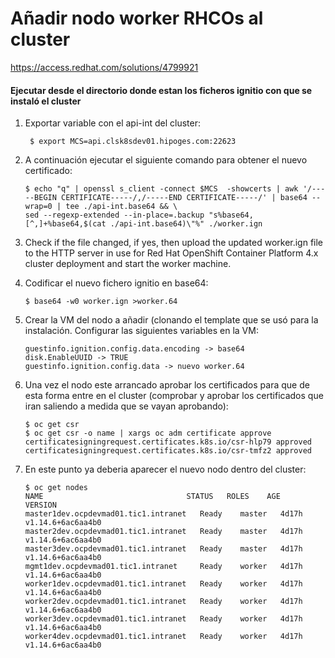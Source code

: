 # Añadir nodo worker RHCOs al cluster


https://access.redhat.com/solutions/4799921


#### Ejecutar desde el directorio donde estan los ficheros ignitio con que se instaló el cluster


1. Exportar variable con el api-int del cluster:

        $ export MCS=api.clsk8sdev01.hipoges.com:22623

2. A continuación ejecutar el siguiente comando para obtener el nuevo certificado:

       $ echo "q" | openssl s_client -connect $MCS  -showcerts | awk '/-----BEGIN CERTIFICATE-----/,/-----END CERTIFICATE-----/' | base64 --wrap=0 | tee ./api-int.base64 && \
       sed --regexp-extended --in-place=.backup "s%base64,[^,]+%base64,$(cat ./api-int.base64)\"%" ./worker.ign

3. Check if the file changed, if yes, then upload the updated worker.ign file to the HTTP server in use for Red Hat OpenShift Container Platform 4.x cluster deployment and start the worker machine.

4. Codificar el nuevo fichero ignitio en base64:

       $ base64 -w0 worker.ign >worker.64

5. Crear la VM del nodo a añadir (clonando el template que se usó para la instalación. Configurar las siguientes variables en la VM:

       guestinfo.ignition.config.data.encoding -> base64
       disk.EnableUUID -> TRUE
       guestinfo.ignition.config.data -> nuevo worker.64

6. Una vez el nodo este arrancado aprobar los certificados para que de esta forma entre en el cluster (comprobar y aprobar los certificados que iran saliendo a medida que se vayan aprobando):

       $ oc get csr
       $ oc get csr -o name | xargs oc adm certificate approve
       certificatesigningrequest.certificates.k8s.io/csr-hlp79 approved
       certificatesigningrequest.certificates.k8s.io/csr-tmfz2 approved

7. En este punto ya deberia aparecer el nuevo nodo dentro del cluster:

       $ oc get nodes
       NAME                                STATUS   ROLES    AGE     VERSION
       master1dev.ocpdevmad01.tic1.intranet   Ready    master   4d17h   v1.14.6+6ac6aa4b0
       master2dev.ocpdevmad01.tic1.intranet   Ready    master   4d17h   v1.14.6+6ac6aa4b0
       master3dev.ocpdevmad01.tic1.intranet   Ready    master   4d17h   v1.14.6+6ac6aa4b0
       mgmt1dev.ocpdevmad01.tic1.intranet     Ready    worker   4d17h   v1.14.6+6ac6aa4b0
       worker1dev.ocpdevmad01.tic1.intranet   Ready    worker   4d17h   v1.14.6+6ac6aa4b0
       worker2dev.ocpdevmad01.tic1.intranet   Ready    worker   4d17h   v1.14.6+6ac6aa4b0
       worker3dev.ocpdevmad01.tic1.intranet   Ready    worker   4d17h   v1.14.6+6ac6aa4b0
       worker4dev.ocpdevmad01.tic1.intranet   Ready    worker   4d17h   v1.14.6+6ac6aa4b0
